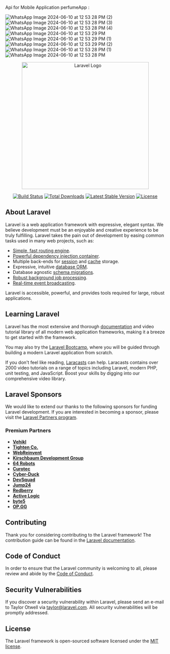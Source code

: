 Api for Mobile Application perfumeApp : 

![WhatsApp Image 2024-06-10 at 12 53 28 PM (2)](https://github.com/3absy1/Perfume-Filament-master/assets/102052336/791ad791-1325-4b38-bf21-6c7d43ea7cbf)
![WhatsApp Image 2024-06-10 at 12 53 28 PM (3)](https://github.com/3absy1/Perfume-Filament-master/assets/102052336/9778e336-99b6-41d9-805f-1e2882e70567)
![WhatsApp Image 2024-06-10 at 12 53 28 PM (4)](https://github.com/3absy1/Perfume-Filament-master/assets/102052336/2f39555a-8000-41b9-b6da-20b6add6d6cd)
![WhatsApp Image 2024-06-10 at 12 53 29 PM](https://github.com/3absy1/Perfume-Filament-master/assets/102052336/18410668-ad11-4e48-a164-8fe7bf3040e3)
![WhatsApp Image 2024-06-10 at 12 53 29 PM (1)](https://github.com/3absy1/Perfume-Filament-master/assets/102052336/6355f9ea-6eb2-4a4d-b284-29328c9c2bd3)
![WhatsApp Image 2024-06-10 at 12 53 29 PM (2)](https://github.com/3absy1/Perfume-Filament-master/assets/102052336/bd1eb628-03d2-446b-9d0a-ead7cb2186e3)
![WhatsApp Image 2024-06-10 at 12 53 28 PM (1)](https://github.com/3absy1/Perfume-Filament-master/assets/102052336/85ef2ffc-c53c-4960-9e5a-9b1c414092c8)
![WhatsApp Image 2024-06-10 at 12 53 28 PM](https://github.com/3absy1/Perfume-Filament-master/assets/102052336/0fa276f7-2ff3-4c82-877d-9de188cbbae9)


<p align="center"><a href="https://laravel.com" target="_blank"><img src="https://raw.githubusercontent.com/laravel/art/master/logo-lockup/5%20SVG/2%20CMYK/1%20Full%20Color/laravel-logolockup-cmyk-red.svg" width="400" alt="Laravel Logo"></a></p>

<p align="center">
<a href="https://github.com/laravel/framework/actions"><img src="https://github.com/laravel/framework/workflows/tests/badge.svg" alt="Build Status"></a>
<a href="https://packagist.org/packages/laravel/framework"><img src="https://img.shields.io/packagist/dt/laravel/framework" alt="Total Downloads"></a>
<a href="https://packagist.org/packages/laravel/framework"><img src="https://img.shields.io/packagist/v/laravel/framework" alt="Latest Stable Version"></a>
<a href="https://packagist.org/packages/laravel/framework"><img src="https://img.shields.io/packagist/l/laravel/framework" alt="License"></a>
</p>

## About Laravel

Laravel is a web application framework with expressive, elegant syntax. We believe development must be an enjoyable and creative experience to be truly fulfilling. Laravel takes the pain out of development by easing common tasks used in many web projects, such as:

- [Simple, fast routing engine](https://laravel.com/docs/routing).
- [Powerful dependency injection container](https://laravel.com/docs/container).
- Multiple back-ends for [session](https://laravel.com/docs/session) and [cache](https://laravel.com/docs/cache) storage.
- Expressive, intuitive [database ORM](https://laravel.com/docs/eloquent).
- Database agnostic [schema migrations](https://laravel.com/docs/migrations).
- [Robust background job processing](https://laravel.com/docs/queues).
- [Real-time event broadcasting](https://laravel.com/docs/broadcasting).

Laravel is accessible, powerful, and provides tools required for large, robust applications.

## Learning Laravel

Laravel has the most extensive and thorough [documentation](https://laravel.com/docs) and video tutorial library of all modern web application frameworks, making it a breeze to get started with the framework.

You may also try the [Laravel Bootcamp](https://bootcamp.laravel.com), where you will be guided through building a modern Laravel application from scratch.

If you don't feel like reading, [Laracasts](https://laracasts.com) can help. Laracasts contains over 2000 video tutorials on a range of topics including Laravel, modern PHP, unit testing, and JavaScript. Boost your skills by digging into our comprehensive video library.

## Laravel Sponsors

We would like to extend our thanks to the following sponsors for funding Laravel development. If you are interested in becoming a sponsor, please visit the [Laravel Partners program](https://partners.laravel.com).

### Premium Partners

- **[Vehikl](https://vehikl.com/)**
- **[Tighten Co.](https://tighten.co)**
- **[WebReinvent](https://webreinvent.com/)**
- **[Kirschbaum Development Group](https://kirschbaumdevelopment.com)**
- **[64 Robots](https://64robots.com)**
- **[Curotec](https://www.curotec.com/services/technologies/laravel/)**
- **[Cyber-Duck](https://cyber-duck.co.uk)**
- **[DevSquad](https://devsquad.com/hire-laravel-developers)**
- **[Jump24](https://jump24.co.uk)**
- **[Redberry](https://redberry.international/laravel/)**
- **[Active Logic](https://activelogic.com)**
- **[byte5](https://byte5.de)**
- **[OP.GG](https://op.gg)**

## Contributing

Thank you for considering contributing to the Laravel framework! The contribution guide can be found in the [Laravel documentation](https://laravel.com/docs/contributions).

## Code of Conduct

In order to ensure that the Laravel community is welcoming to all, please review and abide by the [Code of Conduct](https://laravel.com/docs/contributions#code-of-conduct).

## Security Vulnerabilities

If you discover a security vulnerability within Laravel, please send an e-mail to Taylor Otwell via [taylor@laravel.com](mailto:taylor@laravel.com). All security vulnerabilities will be promptly addressed.

## License

The Laravel framework is open-sourced software licensed under the [MIT license](https://opensource.org/licenses/MIT).
